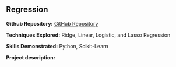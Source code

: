 ## Regression

**Github Repository:** [GitHub Repository](https://github.com/drewc747/machine-learning-examples/tree/master/regression)

**Techniques Explored:** Ridge, Linear, Logistic, and Lasso Regression

**Skills Demonstrated:** Python, Scikit-Learn

**Project description:** 


